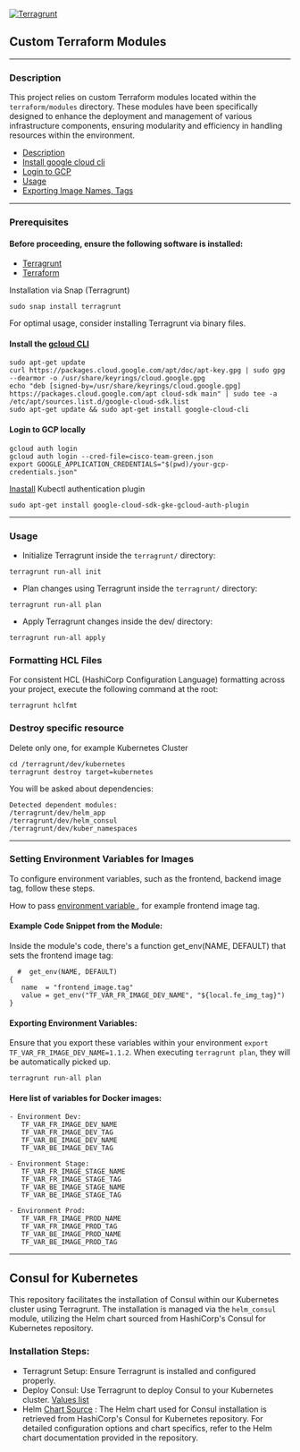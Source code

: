[![Terragrunt](https://github.com/DTG-cisco/devops-team-green-2/actions/workflows/terragrant.yml/badge.svg?branch=main)](https://github.com/DTG-cisco/devops-team-green-2/actions/workflows/terragrant.yml)
## Custom Terraform Modules

---------------------------
### Description

This project relies on custom Terraform modules located within the `terraform/modules` directory. These modules have been specifically designed to enhance the deployment and management of various infrastructure components, ensuring modularity and efficiency in handling resources within the environment.

- [Description](#description)
- [Install google cloud cli](#install-the-gcloud-cli)
- [Login to GCP](#login-to-gcp-locally-)
- [Usage](#usage)
- [Exporting Image Names, Tags](#exporting-environment-variables)
---------------------------

### Prerequisites
#### Before proceeding, ensure the following software is installed:

- [Terragrunt](https://terragrunt.gruntwork.io/docs/getting-started/install/) 
- [Terraform](https://developer.hashicorp.com/terraform/install)

Installation via Snap (Terragrunt)
```shell
sudo snap install terragrunt
```
For optimal usage, consider installing Terragrunt via binary files.

#### Install the [ gcloud CLI](https://cloud.google.com/sdk/docs/install#deb)
```shell
sudo apt-get update
curl https://packages.cloud.google.com/apt/doc/apt-key.gpg | sudo gpg --dearmor -o /usr/share/keyrings/cloud.google.gpg
echo "deb [signed-by=/usr/share/keyrings/cloud.google.gpg] https://packages.cloud.google.com/apt cloud-sdk main" | sudo tee -a /etc/apt/sources.list.d/google-cloud-sdk.list
sudo apt-get update && sudo apt-get install google-cloud-cli
```

#### Login to GCP locally 
```shell
gcloud auth login
gcloud auth login --cred-file=cisco-team-green.json
export GOOGLE_APPLICATION_CREDENTIALS="$(pwd)/your-gcp-credentials.json"
```

[Inastall](https://cloud.google.com/blog/products/containers-kubernetes/kubectl-auth-changes-in-gke) Kubectl authentication plugin 
```shell
sudo apt-get install google-cloud-sdk-gke-gcloud-auth-plugin
```
---------------------------
### Usage
- Initialize Terragrunt inside the `terragrunt/` directory:
```shell
terragrunt run-all init
```

- Plan changes using Terragrunt inside the `terragrunt/` directory:
```shell
terragrunt run-all plan
```

- Apply Terragrunt changes inside the dev/ directory:
```shell
terragrunt run-all apply
```

### Formatting HCL Files
For consistent HCL (HashiCorp Configuration Language) formatting across your project, execute the following command at the root:
```shell
terragrunt hclfmt
```

### Destroy specific resource 
Delete only one, for example Kubernetes Cluster 
```shell
cd /terragrunt/dev/kubernetes
terragrunt destroy target=kubernetes
```

You will be asked about dependencies:
```text
Detected dependent modules:
/terragrunt/dev/helm_app
/terragrunt/dev/helm_consul
/terragrunt/dev/kuber_namespaces
```
----------------------
### Setting Environment Variables for Images
To configure environment variables, such as the frontend, backend image tag, follow these steps.

How to pass [environment variable ](https://terragrunt.gruntwork.io/docs/reference/built-in-functions/#get_env),
for example frontend image tag. 

#### Example Code Snippet from the Module:
Inside the module's code, there's a function get_env(NAME, DEFAULT) that sets the frontend image tag:
```text
  #  get_env(NAME, DEFAULT)
{
   name  = "frontend_image.tag"
   value = get_env("TF_VAR_FR_IMAGE_DEV_NAME", "${local.fe_img_tag}")
}
```

#### Exporting Environment Variables:
Ensure that you export these variables within your environment `export TF_VAR_FR_IMAGE_DEV_NAME=1.1.2`. 
When executing `terragrunt plan`, they will be automatically picked up.
```shell
terragrunt run-all plan
```
#### Here list of variables for Docker images:
```text
- Environment Dev:
   TF_VAR_FR_IMAGE_DEV_NAME
   TF_VAR_FR_IMAGE_DEV_TAG
   TF_VAR_BE_IMAGE_DEV_NAME
   TF_VAR_BE_IMAGE_DEV_TAG

- Environment Stage:             
   TF_VAR_FR_IMAGE_STAGE_NAME    
   TF_VAR_FR_IMAGE_STAGE_TAG     
   TF_VAR_BE_IMAGE_STAGE_NAME    
   TF_VAR_BE_IMAGE_STAGE_TAG     
   
- Environment Prod:
   TF_VAR_FR_IMAGE_PROD_NAME
   TF_VAR_FR_IMAGE_PROD_TAG
   TF_VAR_BE_IMAGE_PROD_NAME
   TF_VAR_BE_IMAGE_PROD_TAG
```

-------------------------
## Consul for Kubernetes 

This repository facilitates the installation of Consul within our Kubernetes cluster using Terragrunt. 
The installation is managed via the `helm_consul` module, utilizing the Helm chart sourced from HashiCorp's Consul for Kubernetes repository.

### Installation Steps:
- Terragrunt Setup:
Ensure Terragrunt is installed and configured properly.
- Deploy Consul:
Use Terragrunt to deploy Consul to your Kubernetes cluster. [Values list](https://developer.hashicorp.com/consul/docs/k8s/helm)
- Helm [Chart Source](https://github.com/hashicorp/consul-k8s) :
The Helm chart used for Consul installation is retrieved from HashiCorp's Consul for Kubernetes repository. 
For detailed configuration options and chart specifics, refer to the Helm chart documentation provided in the repository.


